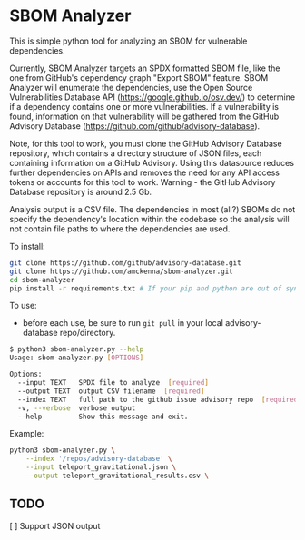# SBOM Analyzer

This is simple python tool for analyzing an SBOM for vulnerable dependencies.

Currently, SBOM Analyzer targets an SPDX formatted SBOM file, like the one from GitHub's dependency graph "Export SBOM" feature. SBOM Analyzer will enumerate the dependencies, use the Open Source Vulnerabilities Database API (https://google.github.io/osv.dev/) to determine if a dependency contains one or more vulnerabilities. If a vulnerability is found, information on that vulnerability will be gathered from the GitHub Advisory Database (https://github.com/github/advisory-database).

Note, for this tool to work, you must clone the GitHub Advisory Database repository, which contains a directory structure of JSON files, each containing information on a GitHub Advisory. Using this datasource reduces further dependencies on APIs and removes the need for any API access tokens or accounts for this tool to work. Warning - the GitHub Advisory Database repository is around 2.5 Gb.

Analysis output is a CSV file. The dependencies in most (all?) SBOMs do not specify the dependency's location within the codebase so the analysis will not contain file paths to where the dependencies are used. 

To install:
```bash
git clone https://github.com/github/advisory-database.git
git clone https://github.com/amckenna/sbom-analyzer.git
cd sbom-analyzer
pip install -r requirements.txt # If your pip and python are out of sync run: python3 -m pip install -r requirements.txt
```

To use:
- before each use, be sure to run `git pull` in your local advisory-database repo/directory.

```bash
$ python3 sbom-analyzer.py --help
Usage: sbom-analyzer.py [OPTIONS]

Options:
  --input TEXT   SPDX file to analyze  [required]
  --output TEXT  output CSV filename  [required]
  --index TEXT   full path to the github issue advisory repo  [required]
  -v, --verbose  verbose output
  --help         Show this message and exit.
```
Example:

```bash
python3 sbom-analyzer.py \
	--index '/repos/advisory-database' \
	--input teleport_gravitational.json \
	--output teleport_gravitational_results.csv \
```

## TODO

[ ] Support JSON output